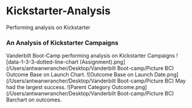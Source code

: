 # Kickstarter-Analysis
Performing analysis on Kickstarter
### An Analysis of Kickstarter Campaigns
Vanderbilt Boot-Camp performing analysis on Kickstarter Campaigns
![data-1-3-3-dotted-line-chart (Assignment).png](/Users/antwanwrancher/Desktop/Vanderbilt Boot-camp/Picture BC)
Outcome Base on Launch Chart.
![Outcome Base on Launch Date.png](/Users/antwanwrancher/Desktop/Vanderbilt Boot-camp/Picture BC)
May had the largest success. 
![Parent Category Outcome.png](/Users/antwanwrancher/Desktop/Vanderbilt Boot-camp/Picture BC)
Barchart on outcomes.


